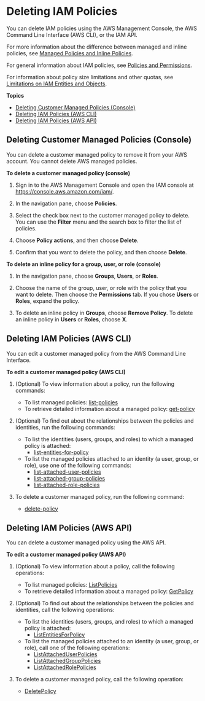 # Deleting IAM Policies<a name="access_policies_manage-delete"></a>

You can delete IAM policies using the AWS Management Console, the AWS Command Line Interface \(AWS CLI\), or the IAM API\.

For more information about the difference between managed and inline policies, see [Managed Policies and Inline Policies](access_policies_managed-vs-inline.md)\. 

For general information about IAM policies, see [Policies and Permissions](access_policies.md)\.

For information about policy size limitations and other quotas, see [Limitations on IAM Entities and Objects](reference_iam-limits.md)\.

**Topics**
+ [Deleting Customer Managed Policies \(Console\)](#delete-managed-policy)
+ [Deleting IAM Policies \(AWS CLI\)](#delete-policies-cli-api)
+ [Deleting IAM Policies \(AWS API\)](#delete-policies-api)

## Deleting Customer Managed Policies \(Console\)<a name="delete-managed-policy"></a>

You can delete a customer managed policy to remove it from your AWS account\. You cannot delete AWS managed policies\.

**To delete a customer managed policy \(console\)**

1. Sign in to the AWS Management Console and open the IAM console at [https://console\.aws\.amazon\.com/iam/](https://console.aws.amazon.com/iam/)\.

1. In the navigation pane, choose **Policies**\.

1. Select the check box next to the customer managed policy to delete\. You can use the **Filter** menu and the search box to filter the list of policies\.

1. Choose **Policy actions**, and then choose **Delete**\.

1. Confirm that you want to delete the policy, and then choose **Delete**\.

**To delete an inline policy for a group, user, or role \(console\)**

1. In the navigation pane, choose **Groups**, **Users**, or **Roles**\.

1. Choose the name of the group, user, or role with the policy that you want to delete\. Then choose the **Permissions** tab\. If you chose **Users** or **Roles**, expand the policy\.

1. To delete an inline policy in **Groups**, choose **Remove Policy**\. To delete an inline policy in **Users** or **Roles**, choose **X**\. 

## Deleting IAM Policies \(AWS CLI\)<a name="delete-policies-cli-api"></a>

You can edit a customer managed policy from the AWS Command Line Interface\.

**To edit a customer managed policy \(AWS CLI\)**

1. \(Optional\) To view information about a policy, run the following commands:
   + To list managed policies: [list\-policies](http://docs.aws.amazon.com/cli/latest/reference/iam/list-policies.html)
   + To retrieve detailed information about a managed policy: [get\-policy](http://docs.aws.amazon.com/cli/latest/reference/iam/get-policy.html)

1. \(Optional\) To find out about the relationships between the policies and identities, run the following commands:
   + To list the identities \(users, groups, and roles\) to which a managed policy is attached: 
     + [list\-entities\-for\-policy](http://alpha-docs-aws.amazon.com/cli/latest/reference/iam/list-entities-for-policy.html)
   + To list the managed policies attached to an identity \(a user, group, or role\), use one of the following commands:
     + [list\-attached\-user\-policies](http://alpha-docs-aws.amazon.com/cli/latest/reference/iam/list-attached-user-policies.html)
     + [list\-attached\-group\-policies](http://alpha-docs-aws.amazon.com/cli/latest/reference/iam/list-attached-group-policies.html)
     + [list\-attached\-role\-policies](http://alpha-docs-aws.amazon.com/cli/latest/reference/iam/list-attached-role-policies.html)

1. To delete a customer managed policy, run the following command:
   + [delete\-policy](http://docs.aws.amazon.com/cli/latest/reference/iam/delete-policy.html)

## Deleting IAM Policies \(AWS API\)<a name="delete-policies-api"></a>

You can delete a customer managed policy using the AWS API\.

**To edit a customer managed policy \(AWS API\)**

1. \(Optional\) To view information about a policy, call the following operations:
   + To list managed policies: [ListPolicies](http://docs.aws.amazon.com/IAM/latest/APIReference/API_ListPolicies.html)
   + To retrieve detailed information about a managed policy: [GetPolicy](http://docs.aws.amazon.com/IAM/latest/APIReference/API_GetPolicy.html)

1. \(Optional\) To find out about the relationships between the policies and identities, call the following operations:
   + To list the identities \(users, groups, and roles\) to which a managed policy is attached: 
     + [ListEntitiesForPolicy](http://docs.aws.amazon.com/IAM/latest/APIReference/API_ListEntitiesForPolicy.html)
   + To list the managed policies attached to an identity \(a user, group, or role\), call one of the following operations:
     + [ListAttachedUserPolicies](http://docs.aws.amazon.com/IAM/latest/APIReference/API_ListAttachedUserPolicies.html)
     + [ListAttachedGroupPolicies](http://docs.aws.amazon.com/IAM/latest/APIReference/API_ListAttachedGroupPolicies.html)
     + [ListAttachedRolePolicies](http://docs.aws.amazon.com/IAM/latest/APIReference/API_ListAttachedRolePolicies.html)

1. To delete a customer managed policy, call the following operation:
   + [DeletePolicy](http://docs.aws.amazon.com/IAM/latest/APIReference/API_DeletePolicy.html)